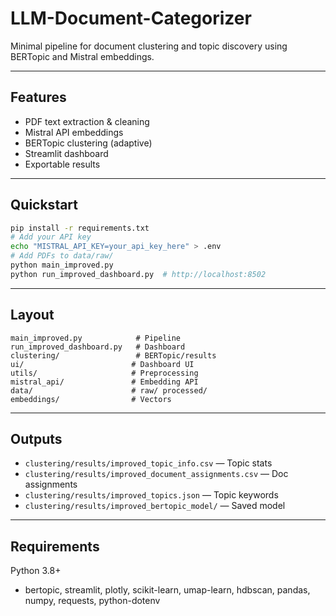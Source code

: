 # LLM-Document-Categorizer

Minimal pipeline for document clustering and topic discovery using BERTopic and Mistral embeddings.

---

## Features
- PDF text extraction & cleaning
- Mistral API embeddings
- BERTopic clustering (adaptive)
- Streamlit dashboard
- Exportable results

---

## Quickstart
```bash
pip install -r requirements.txt
# Add your API key
echo "MISTRAL_API_KEY=your_api_key_here" > .env
# Add PDFs to data/raw/
python main_improved.py
python run_improved_dashboard.py  # http://localhost:8502
```

---

## Layout
```
main_improved.py            # Pipeline
run_improved_dashboard.py   # Dashboard
clustering/                 # BERTopic/results
ui/                        # Dashboard UI
utils/                     # Preprocessing
mistral_api/               # Embedding API
data/                      # raw/ processed/
embeddings/                # Vectors
```

---

## Outputs
- `clustering/results/improved_topic_info.csv` — Topic stats
- `clustering/results/improved_document_assignments.csv` — Doc assignments
- `clustering/results/improved_topics.json` — Topic keywords
- `clustering/results/improved_bertopic_model/` — Saved model

---

## Requirements
Python 3.8+
- bertopic, streamlit, plotly, scikit-learn, umap-learn, hdbscan, pandas, numpy, requests, python-dotenv 